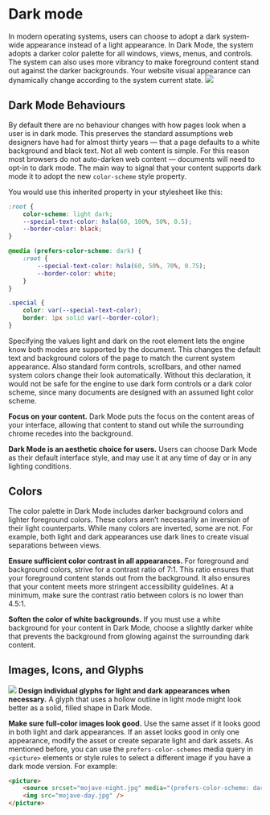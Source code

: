 # Dark mode

In modern operating systems, users can choose to adopt a dark system-wide appearance instead of a light appearance. In Dark Mode, the system adopts a darker color palette for all windows, views, menus, and controls. The system can also uses more vibrancy to make foreground content stand out against the darker backgrounds. Your website visual appearance can dynamically change according to the system current state.
![](https://images.pr1mer.tech/guidelines/DarkModeSupportHeroDark.png)

## Dark Mode Behaviours

By default there are no behaviour changes with how pages look when a user is in dark mode. This preserves the standard assumptions web designers have had for almost thirty years — that a page defaults to a white background and black text. Not all web content is simple. For this reason most browsers do not auto-darken web content — documents will need to opt-in to dark mode. The main way to signal that your content supports dark mode it to adopt the new `color-scheme` style property.

You would use this inherited property in your stylesheet like this:

```css
:root {
    color-scheme: light dark;
    --special-text-color: hsla(60, 100%, 50%, 0.5);
    --border-color: black;
}

@media (prefers-color-scheme: dark) {
    :root {
        --special-text-color: hsla(60, 50%, 70%, 0.75);
        --border-color: white;
    }
}

.special {
    color: var(--special-text-color);
    border: 1px solid var(--border-color);
}
```

Specifying the values light and dark on the root element lets the engine know both modes are supported by the document. This changes the default text and background colors of the page to match the current system appearance. Also standard form controls, scrollbars, and other named system colors change their look automatically. Without this declaration, it would not be safe for the engine to use dark form controls or a dark color scheme, since many documents are designed with an assumed light color scheme.

**Focus on your content.** Dark Mode puts the focus on the content areas of your interface, allowing that content to stand out while the surrounding chrome recedes into the background.

**Dark Mode is an aesthetic choice for users.** Users can choose Dark Mode as their default interface style, and may use it at any time of day or in any lighting conditions.

## Colors

The color palette in Dark Mode includes darker background colors and lighter foreground colors. These colors aren’t necessarily an inversion of their light counterparts. While many colors are inverted, some are not. For example, both light and dark appearances use dark lines to create visual separations between views.

**Ensure sufficient color contrast in all appearances.** For foreground and background colors, strive for a contrast ratio of 7:1. This ratio ensures that your foreground content stands out from the background. It also ensures that your content meets more stringent accessibility guidelines. At a minimum, make sure the contrast ratio between colors is no lower than 4.5:1.

**Soften the color of white backgrounds.** If you must use a white background for your content in Dark Mode, choose a slightly darker white that prevents the background from glowing against the surrounding dark content.

## Images, Icons, and Glyphs

![](https://images.pr1mer.tech/guidelines/DarkMode_glyphs_2x.png)
**Design individual glyphs for light and dark appearances when necessary.** A glyph that uses a hollow outline in light mode might look better as a solid, filled shape in Dark Mode.

**Make sure full-color images look good.** Use the same asset if it looks good in both light and dark appearances. If an asset looks good in only one appearance, modify the asset or create separate light and dark assets. As mentioned before, you can use the `prefers-color-schemes` media query in `<picture>` elements or style rules to select a different image if you have a dark mode version. For example:

```html
<picture>
    <source srcset="mojave-night.jpg" media="(prefers-color-scheme: dark)" />
    <img src="mojave-day.jpg" />
</picture>
```
